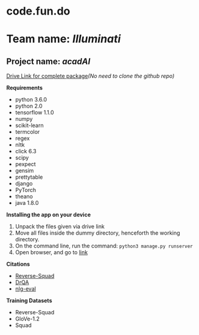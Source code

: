 # code.fun.do

# Team name: *Illuminati*

## Project name: *acadAI*

[Drive Link for complete package](https://drive.google.com/open?id=1ZdUpFgePDblMKwpui2N3hfNlJAiZyzBK)*(No need to clone the github repo)*

**Requirements**
* python 3.6.0
* python 2.0
* tensorflow 1.1.0
* numpy
* scikit-learn
* termcolor
* regex
* nltk
* click 6.3
* scipy
* pexpect
* gensim
* prettytable
* django
* PyTorch
* theano
* java 1.8.0

**Installing the app on your device**
1. Unpack the files given via drive link
2. Move all files inside the dummy directory, henceforth the working directory.
3. On the command line, run the command: ```python3 manage.py runserver```
4. Open browser, and go to [link](127.0.0.1:8000)

**Citations**
* [Reverse-Squad](https://github.com/sld/reverse-squad)
* [DrQA](https://github.com/facebookresearch/DrQA)
* [nlg-eval](https://github.com/Maluuba/nlg-eval)

**Training Datasets**
* Reverse-Squad
* GloVe-1.2
* Squad
